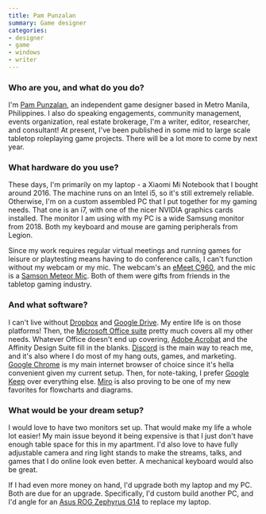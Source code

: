 ```yaml
---
title: Pam Punzalan
summary: Game designer
categories:
- designer
- game
- windows
- writer
---
```


### Who are you, and what do you do?

I'm [Pam Punzalan](https://thedovetailor.com/ "Pam's website."), an independent game designer based in Metro Manila, Philippines. I also do speaking engagements, community management, events organization, real estate brokerage, I'm a writer, editor, researcher, and consultant! At present, I've been published in some mid to large scale tabletop roleplaying game projects. There will be a lot more to come by next year.

### What hardware do you use?

These days, I'm primarily on my laptop - a Xiaomi Mi Notebook that I bought around 2016. The machine runs on an Intel i5, so it's still extremely reliable. Otherwise, I'm on a custom assembled PC that I put together for my gaming needs. That one is an i7, with one of the nicer NVIDIA graphics cards installed. The monitor I am using with my PC is a wide Samsung monitor from 2018. Both my keyboard and mouse are gaming peripherals from Legion.

Since my work requires regular virtual meetings and running games for leisure or playtesting means having to do conference calls, I can't function without my webcam or my mic. The webcam's an [eMeet C960][emeet-c960], and the mic is a [Samson Meteor Mic][meteor-mic]. Both of them were gifts from friends in the tabletop gaming industry.

### And what software?

I can't live without [Dropbox][] and [Google Drive][google-drive]. My entire life is on those platforms! Then, the [Microsoft Office suite][office] pretty much covers all my other needs. Whatever Office doesn't end up covering, [Adobe Acrobat][acrobat] and the Affinity Design Suite fill in the blanks. [Discord][] is the main way to reach me, and it's also where I do most of my hang outs, games, and marketing. [Google Chrome][chrome] is my main internet browser of choice since it's hella convenient given my current setup. Then, for note-taking, I prefer [Google Keep][google-keep] over everything else. [Miro][] is also proving to be one of my new favorites for flowcharts and diagrams.

### What would be your dream setup?

I would love to have two monitors set up. That would make my life a whole lot easier! My main issue beyond it being expensive is that I just don't have enough table space for this in my apartment. I'd also love to have fully adjustable camera and ring light stands to make the streams, talks, and games that I do online look even better. A mechanical keyboard would also be great.

If I had even more money on hand, I'd upgrade both my laptop and my PC. Both are due for an upgrade. Specifically, I'd custom build another PC, and I'd angle for an [Asus ROG Zephyrus G14][rog-zephyrus-g14] to replace my laptop.

[acrobat]: https://acrobat.adobe.com/us/en/acrobat.html "Software for creating and editing PDF documents."
[chrome]: https://www.google.com/intl/en/chrome/browser/ "A WebKit-based browser, where each tab runs in its own thread."
[discord]: https://discordapp.com/ "A voice and text chat service."
[dropbox]: https://www.dropbox.com/ "Online syncing and storage."
[emeet-c960]: http://www.emeet.ai/c960.html "An HD webcam."
[google-drive]: https://drive.google.com/ "A cloud storage service."
[google-keep]: https://en.wikipedia.org/wiki/Google_Keep "A note-taking service."
[meteor-mic]: http://www.samsontech.com/samson/products/microphones/usb-microphones/meteormic/ "A USB condenser mic."
[miro]: https://miro.com/ "An online collaborative whiteboard service."
[office]: https://products.office.com/en-us/home "An office productivity suite."
[rog-zephyrus-g14]: https://rog.asus.com/us/Laptops/ROG-Zephyrus/ROG-Zephyrus-G14-Series/ "A 14 inch gaming laptop."
